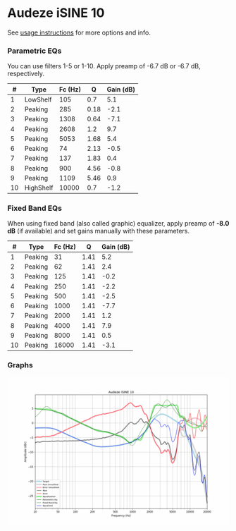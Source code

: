# Audeze iSINE 10
See [usage instructions](https://github.com/jaakkopasanen/AutoEq#usage) for more options and info.

### Parametric EQs
You can use filters 1-5 or 1-10. Apply preamp of -6.7 dB or -6.7 dB, respectively.

|   # | Type      |   Fc (Hz) |    Q |   Gain (dB) |
|-----|-----------|-----------|------|-------------|
|   1 | LowShelf  |       105 | 0.7  |         5.1 |
|   2 | Peaking   |       285 | 0.18 |        -2.1 |
|   3 | Peaking   |      1308 | 0.64 |        -7.1 |
|   4 | Peaking   |      2608 | 1.2  |         9.7 |
|   5 | Peaking   |      5053 | 1.68 |         5.4 |
|   6 | Peaking   |        74 | 2.13 |        -0.5 |
|   7 | Peaking   |       137 | 1.83 |         0.4 |
|   8 | Peaking   |       900 | 4.56 |        -0.8 |
|   9 | Peaking   |      1109 | 5.46 |         0.9 |
|  10 | HighShelf |     10000 | 0.7  |        -1.2 |

### Fixed Band EQs
When using fixed band (also called graphic) equalizer, apply preamp of **-8.0 dB** (if available) and set gains manually with these parameters.

|   # | Type    |   Fc (Hz) |    Q |   Gain (dB) |
|-----|---------|-----------|------|-------------|
|   1 | Peaking |        31 | 1.41 |         5.2 |
|   2 | Peaking |        62 | 1.41 |         2.4 |
|   3 | Peaking |       125 | 1.41 |        -0.2 |
|   4 | Peaking |       250 | 1.41 |        -2.2 |
|   5 | Peaking |       500 | 1.41 |        -2.5 |
|   6 | Peaking |      1000 | 1.41 |        -7.7 |
|   7 | Peaking |      2000 | 1.41 |         1.2 |
|   8 | Peaking |      4000 | 1.41 |         7.9 |
|   9 | Peaking |      8000 | 1.41 |         0.5 |
|  10 | Peaking |     16000 | 1.41 |        -3.1 |

### Graphs
![](./Audeze%20iSINE%2010.png)
